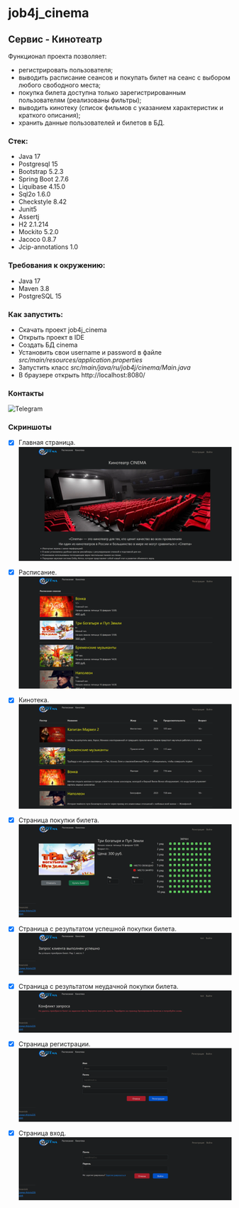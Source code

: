 # job4j_cinema

## Сервис - Кинотеатр

Функционал проекта позволяет:
* регистрировать пользователя;
* выводить расписание сеансов и покупать билет на сеанс с выбором любого свободного места;
* покупка билета доступна только зарегистрированным пользователям (реализованы фильтры);
* выводить кинотеку (список фильмов с указанием характеристик и краткого описания);
* хранить данные пользователей и билетов в БД.

### Стек:

- Java 17
- Postgresql 15
- Bootstrap 5.2.3
- Spring Boot 2.7.6
- Liquibase 4.15.0
- Sql2o 1.6.0
- Checkstyle 8.42
- Junit5
- Assertj
- H2 2.1.214
- Mockito 5.2.0 
- Jacoco 0.8.7
- Jcip-annotations 1.0

### Требования к окружению:

- Java 17
- Maven 3.8
- PostgreSQL 15

### Как запустить:

- Скачать проект job4j_cinema
- Открыть проект в IDE
- Создать БД cinema
- Установить свои username и password в файле *src/main/resources/application.properties*
- Запустить класс *src/main/java/ru/job4j/cinema/Main.java*
- В браузере открыть http://localhost:8080/

### Контакты

![Telegram](https://t.me/Artyrio_226)

### Скриншоты 

- [x] Главная страница.
![](/files/readme/1.png)

- [x] Расписание.
![](/files/readme/2.png)

- [x] Кинотека.
![](/files/readme/3.png)

- [x] Страница покупки билета.
![](/files/readme/4.png)

- [x] Страница с результатом успешной покупки билета.
![](/files/readme/5.png)

- [x] Страница с результатом неудачной покупки билета.
![](/files/readme/6.png)

- [x] Страница регистрации.
![](/files/readme/7.png)

- [x] Страница вход.
![](/files/readme/8.png)
